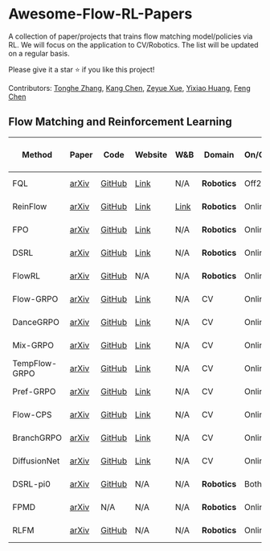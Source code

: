 # Awesome-Flow-RL-Papers
A collection of paper/projects that trains flow matching model/policies via RL. We will focus on the application to CV/Robotics. The list will be updated on a regular basis. 

Please give it a star ⭐ if you like this project! 

Contributors:  [Tonghe Zhang](https://github.com/Tonghe-Zhang), [Kang Chen](https://github.com/chenkang455), [Zeyue Xue](https://xuezeyue.github.io/), [Yixiao Huang](https://github.com/yixiao-huang), [Feng Chen](https://github.com/chenf-ai)

## Flow Matching and Reinforcement Learning

| Method        | Paper                                                  | Code                                                       | Website                                                     | W&B                                                | Domain       | On/Offline | On/Off-policy | Pre-train/Fine-tune   |
|---------------|--------------------------------------------------------|------------------------------------------------------------|-------------------------------------------------------------|----------------------------------------------------|--------------|------------|----------------|-----------------------|
| FQL           | [arXiv](https://arxiv.org/abs/2502.02538)              | [GitHub](https://github.com/seohongpark/fql)               | [Link](https://github.com/seohongpark/fql)                  | N/A                                                | **Robotics** | Off2On     | Off-policy     | Pre-train + Fine-tune |
| ReinFlow      | [arXiv](https://arxiv.org/abs/2505.22094)              | [GitHub](https://github.com/ReinFlow/ReinFlow)             | [Link](https://reinflow.github.io/)                         | [Link](https://wandb.ai/reinflow/projects)         | **Robotics** | Online     | On-policy      | Fine-tune             |
| FPO           | [arXiv](https://arxiv.org/abs/2507.21053)              | [GitHub](https://github.com/akanazawa/fpo)                 | [Link](https://flowreinforce.github.io/)                    | N/A                                                | **Robotics** | Online     | On-policy      | Pre-train             |
| DSRL          | [arXiv](https://arxiv.org/abs/2506.15799)              | [GitHub](https://github.com/ajwagen/dsrl)                  | [Link](https://diffusion-steering.github.io/)               | N/A                                                | **Robotics** | Online     | Off-policy     | Fine-tune             |
| FlowRL        | [arXiv](https://arxiv.org/pdf/2506.12811)              | [GitHub](https://github.com/bytedance/FlowRL)              | N/A                                                         | N/A                                                | **Robotics** | Online     | Off-policy     | Fine-tune             |
| Flow-GRPO     | [arXiv](https://arxiv.org/abs/2505.05470)              | [GitHub](https://github.com/yifan123/flow_grpo)            | [Link](https://gongyeliu.github.io/Flow-GRPO/)              | N/A                                                | CV           | Online     | On-policy      | Fine-tune             |
| DanceGRPO     | [arXiv](https://arxiv.org/abs/2505.07818)              | [GitHub](https://github.com/XueZeyue/DanceGRPO)            | [Link](https://dancegrpo.github.io/)                        | N/A                                                | CV           | Online     | On-policy      | Fine-tune             |
| Mix-GRPO      | [arXiv](https://arxiv.org/pdf/2507.21802)              | [GitHub](https://github.com/Tencent-Hunyuan/MixGRPO)       | [Link](https://tulvgengenr.github.io/MixGRPO-Project-Page/) | N/A                                                | CV           | Online     | On-policy      | Fine-tune             |
| TempFlow-GRPO | [arXiv](https://www.arxiv.org/pdf/2508.04324)          | [GitHub](https://github.com/Shredded-Pork/TempFlow-GRPO)   | [Link](https://tempflowgrpo.github.io/)                     | N/A                                                | CV           | Online     | On-policy      | Fine-tune             |
| Pref-GRPO     | [arXiv](https://arxiv.org/pdf/2508.20751)              | [GitHub](https://github.com/CodeGoat24/Pref-GRPO)          | [Link](https://codegoat24.github.io/UnifiedReward/Pref-GRPO)| N/A                                                | CV           | Online     | On-policy      | Fine-tune             |
| Flow-CPS      | [arXiv](https://arxiv.org/pdf/2509.05952)              | [GitHub](https://github.com/IamCreateAI/FlowCPS)           | [Link](https://github.com/IamCreateAI/FlowCPS)              | N/A                                                | CV           | Online     | On-policy      | Fine-tune             |
| BranchGRPO    | [arXiv](https://arxiv.org/pdf/2509.06040)              | [GitHub](https://github.com/Fredreic1849/BranchGRPO)       | [Link](https://fredreic1849.github.io/BranchGRPO-Webpage/)  | N/A                                                | CV           | Online     | On-policy      | Fine-tune             |
| DiffusionNet  | [arXiv](https://www.arxiv.org/pdf/2509.16117)          | [GitHub](https://research.nvidia.com/labs/dir/DiffusionNFT/)| [Link](https://research.nvidia.com/labs/dir/DiffusionNFT/)  | N/A                                                | CV           | Online     | On-policy      | Fine-tune             |
| DSRL-pi0      | [arXiv](https://arxiv.org/abs/2506.15799)              | [GitHub](https://github.com/nakamotoo/dsrl_pi0)            | N/A                                                         | N/A                                                | **Robotics** | Both       | Off-policy     | Fine-tune             |
| FPMD          | [arXiv](https://arxiv.org/pdf/2507.23675)              | N/A                                                        | N/A                                                         | N/A                                                | **Robotics** | Online     | Off-policy     | Pre-train             |
| RLFM          | [arXiv](https://arxiv.org/abs/2507.15073)              | [GitHub](https://github.com/spfrommer/flowmatching_policy_rl) | N/A                                                       | N/A                                                | **Robotics** | Online     | On-policy      | Fine-tune             |
